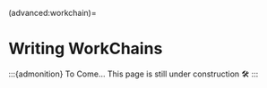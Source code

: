 (advanced:workchain)=

# Writing WorkChains

:::{admonition} To Come...
This page is still under construction 🛠
:::

<!-- About how to construct a specific use workchain

define

outline

context -->
